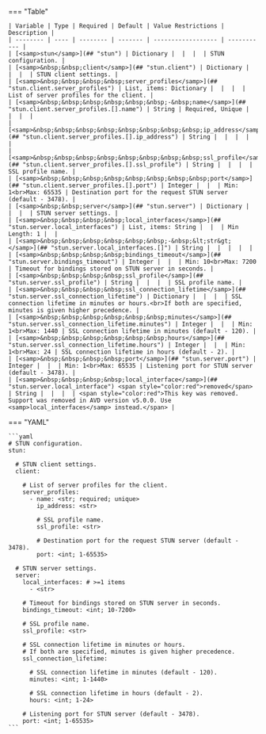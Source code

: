 <!--
  ~ Copyright (c) 2025 Arista Networks, Inc.
  ~ Use of this source code is governed by the Apache License 2.0
  ~ that can be found in the LICENSE file.
  -->
=== "Table"

    | Variable | Type | Required | Default | Value Restrictions | Description |
    | -------- | ---- | -------- | ------- | ------------------ | ----------- |
    | [<samp>stun</samp>](## "stun") | Dictionary |  |  |  | STUN configuration. |
    | [<samp>&nbsp;&nbsp;client</samp>](## "stun.client") | Dictionary |  |  |  | STUN client settings. |
    | [<samp>&nbsp;&nbsp;&nbsp;&nbsp;server_profiles</samp>](## "stun.client.server_profiles") | List, items: Dictionary |  |  |  | List of server profiles for the client. |
    | [<samp>&nbsp;&nbsp;&nbsp;&nbsp;&nbsp;&nbsp;-&nbsp;name</samp>](## "stun.client.server_profiles.[].name") | String | Required, Unique |  |  |  |
    | [<samp>&nbsp;&nbsp;&nbsp;&nbsp;&nbsp;&nbsp;&nbsp;&nbsp;ip_address</samp>](## "stun.client.server_profiles.[].ip_address") | String |  |  |  |  |
    | [<samp>&nbsp;&nbsp;&nbsp;&nbsp;&nbsp;&nbsp;&nbsp;&nbsp;ssl_profile</samp>](## "stun.client.server_profiles.[].ssl_profile") | String |  |  |  | SSL profile name. |
    | [<samp>&nbsp;&nbsp;&nbsp;&nbsp;&nbsp;&nbsp;&nbsp;&nbsp;port</samp>](## "stun.client.server_profiles.[].port") | Integer |  |  | Min: 1<br>Max: 65535 | Destination port for the request STUN server (default - 3478). |
    | [<samp>&nbsp;&nbsp;server</samp>](## "stun.server") | Dictionary |  |  |  | STUN server settings. |
    | [<samp>&nbsp;&nbsp;&nbsp;&nbsp;local_interfaces</samp>](## "stun.server.local_interfaces") | List, items: String |  |  | Min Length: 1 |  |
    | [<samp>&nbsp;&nbsp;&nbsp;&nbsp;&nbsp;&nbsp;-&nbsp;&lt;str&gt;</samp>](## "stun.server.local_interfaces.[]") | String |  |  |  |  |
    | [<samp>&nbsp;&nbsp;&nbsp;&nbsp;bindings_timeout</samp>](## "stun.server.bindings_timeout") | Integer |  |  | Min: 10<br>Max: 7200 | Timeout for bindings stored on STUN server in seconds. |
    | [<samp>&nbsp;&nbsp;&nbsp;&nbsp;ssl_profile</samp>](## "stun.server.ssl_profile") | String |  |  |  | SSL profile name. |
    | [<samp>&nbsp;&nbsp;&nbsp;&nbsp;ssl_connection_lifetime</samp>](## "stun.server.ssl_connection_lifetime") | Dictionary |  |  |  | SSL connection lifetime in minutes or hours.<br>If both are specified, minutes is given higher precedence. |
    | [<samp>&nbsp;&nbsp;&nbsp;&nbsp;&nbsp;&nbsp;minutes</samp>](## "stun.server.ssl_connection_lifetime.minutes") | Integer |  |  | Min: 1<br>Max: 1440 | SSL connection lifetime in minutes (default - 120). |
    | [<samp>&nbsp;&nbsp;&nbsp;&nbsp;&nbsp;&nbsp;hours</samp>](## "stun.server.ssl_connection_lifetime.hours") | Integer |  |  | Min: 1<br>Max: 24 | SSL connection lifetime in hours (default - 2). |
    | [<samp>&nbsp;&nbsp;&nbsp;&nbsp;port</samp>](## "stun.server.port") | Integer |  |  | Min: 1<br>Max: 65535 | Listening port for STUN server (default - 3478). |
    | [<samp>&nbsp;&nbsp;&nbsp;&nbsp;local_interface</samp>](## "stun.server.local_interface") <span style="color:red">removed</span> | String |  |  |  | <span style="color:red">This key was removed. Support was removed in AVD version v5.0.0. Use <samp>local_interfaces</samp> instead.</span> |

=== "YAML"

    ```yaml
    # STUN configuration.
    stun:

      # STUN client settings.
      client:

        # List of server profiles for the client.
        server_profiles:
          - name: <str; required; unique>
            ip_address: <str>

            # SSL profile name.
            ssl_profile: <str>

            # Destination port for the request STUN server (default - 3478).
            port: <int; 1-65535>

      # STUN server settings.
      server:
        local_interfaces: # >=1 items
          - <str>

        # Timeout for bindings stored on STUN server in seconds.
        bindings_timeout: <int; 10-7200>

        # SSL profile name.
        ssl_profile: <str>

        # SSL connection lifetime in minutes or hours.
        # If both are specified, minutes is given higher precedence.
        ssl_connection_lifetime:

          # SSL connection lifetime in minutes (default - 120).
          minutes: <int; 1-1440>

          # SSL connection lifetime in hours (default - 2).
          hours: <int; 1-24>

        # Listening port for STUN server (default - 3478).
        port: <int; 1-65535>
    ```
